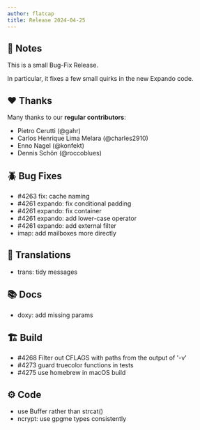 ```yaml
---
author: flatcap
title: Release 2024-04-25
---
```


## :book: Notes

This is a small Bug-Fix Release.

In particular, it fixes a few small quirks in the new Expando code.

## :heart: Thanks

Many thanks to our **regular contributors**:

- Pietro Cerutti (@gahr)
- Carlos Henrique Lima Melara (@charles2910)
- Enno Nagel (@konfekt)
- Dennis Schön (@roccoblues)

## :beetle: Bug Fixes

- #4263 fix: cache naming
- #4261 expando: fix conditional padding
- #4261 expando: fix container
- #4261 expando: add lower-case operator
- #4261 expando: add external filter
- imap: add mailboxes more directly

## :black_flag: Translations

- trans: tidy messages

## :books: Docs

- doxy: add missing params

## :building_construction: Build

- #4268 Filter out CFLAGS with paths from the output of '-v'
- #4273 guard truecolor functions in tests
- #4275 use homebrew in macOS build

## :gear: Code

- use Buffer rather than strcat()
- ncrypt: use gpgme types consistently


